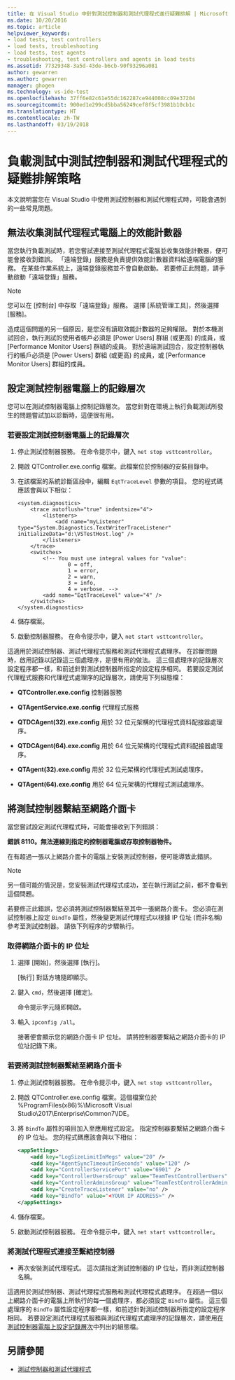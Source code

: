 ```yaml
---
title: 在 Visual Studio 中針對測試控制器和測試代理程式進行疑難排解 | Microsoft Docs
ms.date: 10/20/2016
ms.topic: article
helpviewer_keywords:
- load tests, test controllers
- load tests, troubleshooting
- load tests, test agents
- troubleshooting, test controllers and agents in load tests
ms.assetid: 77329348-3a5d-43de-b6cb-90f93296a081
author: gewarren
ms.author: gewarren
manager: ghogen
ms.technology: vs-ide-test
ms.openlocfilehash: 37ff6e82c61e55dc162287ce944008cc09e37204
ms.sourcegitcommit: 900ed1e299cd5bba56249cef8f5cf3981b10cb1c
ms.translationtype: HT
ms.contentlocale: zh-TW
ms.lasthandoff: 03/19/2018
---
```

# <a name="strategies-for-troubleshooting-test-controllers-and-test-agents-in-load-tests"></a>負載測試中測試控制器和測試代理程式的疑難排解策略

本文說明當您在 Visual Studio 中使用測試控制器和測試代理程式時，可能會遇到的一些常見問題。

##  <a name="unable-to-collect-performance-counters-on-test-agent-computer"></a>無法收集測試代理程式電腦上的效能計數器

 當您執行負載測試時，若您嘗試連接至測試代理程式電腦並收集效能計數器，便可能會接收到錯誤。 「遠端登錄」服務是負責提供效能計數器資料給遠端電腦的服務。 在某些作業系統上，遠端登錄服務並不會自動啟動。 若要修正此問題，請手動啟動「遠端登錄」服務。

> [!NOTE]
>  您可以在 [控制台] 中存取「遠端登錄」服務。 選擇 [系統管理工具]，然後選擇 [服務]。

 造成這個問題的另一個原因，是您沒有讀取效能計數器的足夠權限。 對於本機測試回合，執行測試的使用者帳戶必須是 [Power Users] 群組 (或更高) 的成員，或 [Performance Monitor Users] 群組的成員。 對於遠端測試回合，設定控制器執行的帳戶必須是 [Power Users] 群組 (或更高) 的成員，或 [Performance Monitor Users] 群組的成員。

## <a name="setting-the-logging-level-on-a-test-controller-computer"></a>設定測試控制器電腦上的記錄層次
 您可以在測試控制器電腦上控制記錄層次。 當您針對在環境上執行負載測試所發生的問題嘗試加以診斷時，這便很有用。

### <a name="to-set-the-logging-level-on-a-test-controller-computer"></a>若要設定測試控制器電腦上的記錄層次

1.  停止測試控制器服務。 在命令提示中，鍵入 `net stop vsttcontroller`。

2.  開啟 QTController.exe.config 檔案。此檔案位於控制器的安裝目錄中。

3.  在該檔案的系統診斷區段中，編輯 `EqtTraceLevel` 參數的項目。 您的程式碼應該會與以下相似：

    ```
    <system.diagnostics>
        <trace autoflush="true" indentsize="4">
            <listeners>
                <add name="myListener" type="System.Diagnostics.TextWriterTraceListener" initializeData="d:\VSTestHost.log" />
            </listeners>
        </trace>
        <switches>
            <!-- You must use integral values for "value":
                    0 = off,
                    1 = error,
                    2 = warn,
                    3 = info,
                    4 = verbose. -->
            <add name="EqtTraceLevel" value="4" />
        </switches>
    </system.diagnostics>
    ```

4.  儲存檔案。

5.  啟動控制器服務。 在命令提示中，鍵入 `net start vsttcontroller`。

 這適用於測試控制器、測試代理程式服務和測試代理程式處理序。 在診斷問題時，啟用記錄以記錄這三個處理序，是很有用的做法。 這三個處理序的記錄層次設定程序都一樣，和前述針對測試控制器所指定的設定程序相同。 若要設定測試代理程式服務和代理程式處理序的記錄層次，請使用下列組態檔：

-   **QTController.exe.config** 控制器服務

-   **QTAgentService.exe.config** 代理程式服務

-   **QTDCAgent(32).exe.config** 用於 32 位元架構的代理程式資料配接器處理序。

-   **QTDCAgent(64).exe.config** 用於 64 位元架構的代理程式資料配接器處理序。

-   **QTAgent(32).exe.config** 用於 32 位元架構的代理程式測試處理序。

-   **QTAgent(64).exe.config** 用於 64 位元架構的代理程式測試處理序。

## <a name="binding-a-test-controller-to-a-network-adapter"></a>將測試控制器繫結至網路介面卡
 當您嘗試設定測試代理程式時，可能會接收到下列錯誤：

 **錯誤 8110。無法連線到指定的控制器電腦或存取控制器物件。**

 在有超過一張以上網路介面卡的電腦上安裝測試控制器，便可能導致此錯誤。

> [!NOTE]
>  另一個可能的情況是，您安裝測試代理程式成功，並在執行測試之前，都不會看到這個問題。

 若要修正此錯誤，您必須將測試控制器繫結至其中一張網路介面卡。 您必須在測試控制器上設定 `BindTo` 屬性，然後變更測試代理程式以根據 IP 位址 (而非名稱) 參考至測試控制器。 請依下列程序的步驟執行。

### <a name="to-obtain-the-ip-address-of-the-network-adapter"></a>取得網路介面卡的 IP 位址

1.  選擇 [開始]，然後選擇 [執行]。

     [執行] 對話方塊隨即顯示。

2.  鍵入 `cmd`，然後選擇 [確定]。

     命令提示字元隨即開啟。

3.  輸入 `ipconfig /all`。

     接著便會顯示您的網路介面卡 IP 位址。 請將控制器要繫結之網路介面卡的 IP 位址記錄下來。

### <a name="to-bind-a-test-controller-to-a-network-adapter"></a>若要將測試控制器繫結至網路介面卡

1.  停止測試控制器服務。 在命令提示中，鍵入 `net stop vsttcontroller`。

2.  開啟 QTController.exe.config 檔案。這個檔案位於 %ProgramFiles(x86)%\Microsoft Visual Studio\2017\Enterprise\Common7\IDE。

3.  將 `BindTo` 屬性的項目加入至應用程式設定。 指定控制器要繫結之網路介面卡的 IP 位址。 您的程式碼應該會與以下相似：

    ```xml
    <appSettings>
        <add key="LogSizeLimitInMegs" value="20" />
        <add key="AgentSyncTimeoutInSeconds" value="120" />
        <add key="ControllerServicePort" value="6901" />
        <add key="ControllerUsersGroup" value="TeamTestControllerUsers" />
        <add key="ControllerAdminsGroup" value="TeamTestControllerAdmins" />
        <add key="CreateTraceListener" value="no" />
        <add key="BindTo" value="<YOUR IP ADDRESS>" />
    </appSettings>
    ```

4.  儲存檔案。

5.  啟動測試控制器服務。 在命令提示中，鍵入 `net start vsttcontroller`。

### <a name="to-connect-a-test-agent-to-a-bound-controller"></a>將測試代理程式連接至繫結控制器

-   再次安裝測試代理程式。 這次請指定測試控制器的 IP 位址，而非測試控制器名稱。

 這適用於測試控制器、測試代理程式服務和測試代理程式處理序。 在超過一個以上網路介面卡的電腦上所執行的每一個處理序，都必須設定 `BindTo` 屬性。 這三個處理序的 `BindTo` 屬性設定程序都一樣，和前述針對測試控制器所指定的設定程序相同。 若要設定測試代理程式服務與測試代理程式處理序的記錄層次，請使用[在測試控制器電腦上設定記錄層次](#Logging)中列出的組態檔。

## <a name="see-also"></a>另請參閱

- [測試控制器和測試代理程式](../test/configure-test-agents-and-controllers-for-load-tests.md)